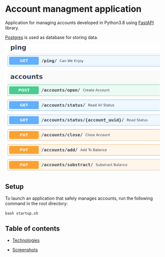 # Account managment  application

Application for managing accounts developed in Python3.8 using [FastAPI](https://fastapi.tiangolo.com/) library. 

[Postgres](https://www.postgresql.org/) is used as database for storing data.

![Start page](https://github.com/DianaArapova/BankApp/blob/main/docs/readme_data/start_page.png)

## Setup

To launch an application that safely manages accounts, run the following command in the root directory:

``bash startup.sh``

## Table of contents

* [Technologies](https://github.com/DianaArapova/BankApp/blob/main/docs/technologies.md)

* [Screenshots](https://github.com/DianaArapova/BankApp/blob/main/docs/screenshots.md)
